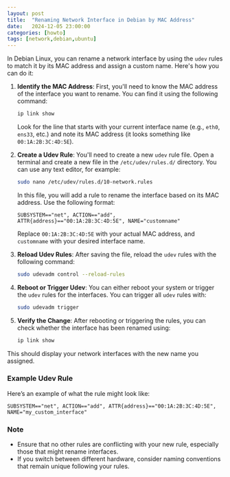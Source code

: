 ```yaml
---
layout: post
title:  "Renaming Network Interface in Debian by MAC Address"
date:   2024-12-05 23:00:00
categories: [howto]
tags: [network,debian,ubuntu]
---
```


In Debian Linux, you can rename a network interface by using the `udev` rules to match it by its MAC address and assign a custom name. Here's how you can do it:

1. **Identify the MAC Address**: First, you'll need to know the MAC address of the interface you want to rename. You can find it using the following command:

   ```bash
   ip link show
   ```

   Look for the line that starts with your current interface name (e.g., `eth0`, `ens33`, etc.) and note its MAC address (it looks something like `00:1A:2B:3C:4D:5E`).

2. **Create a Udev Rule**: You'll need to create a new `udev` rule file. Open a terminal and create a new file in the `/etc/udev/rules.d/` directory. You can use any text editor, for example:

   ```bash
   sudo nano /etc/udev/rules.d/10-network.rules
   ```

   In this file, you will add a rule to rename the interface based on its MAC address. Use the following format:

   ```plaintext
   SUBSYSTEM=="net", ACTION=="add", ATTR{address}=="00:1A:2B:3C:4D:5E", NAME="customname"
   ```

   Replace `00:1A:2B:3C:4D:5E` with your actual MAC address, and `customname` with your desired interface name.

3. **Reload Udev Rules**: After saving the file, reload the `udev` rules with the following command:

   ```bash
   sudo udevadm control --reload-rules
   ```

4. **Reboot or Trigger Udev**: You can either reboot your system or trigger the `udev` rules for the interfaces. You can trigger all `udev` rules with:

   ```bash
   sudo udevadm trigger
   ```

5. **Verify the Change**: After rebooting or triggering the rules, you can check whether the interface has been renamed using:

   ```bash
   ip link show
   ```

This should display your network interfaces with the new name you assigned.

### Example Udev Rule

Here’s an example of what the rule might look like:

```plaintext
SUBSYSTEM=="net", ACTION=="add", ATTR{address}=="00:1A:2B:3C:4D:5E", NAME="my_custom_interface"
```

### Note
- Ensure that no other rules are conflicting with your new rule, especially those that might rename interfaces.
- If you switch between different hardware, consider naming conventions that remain unique following your rules.
